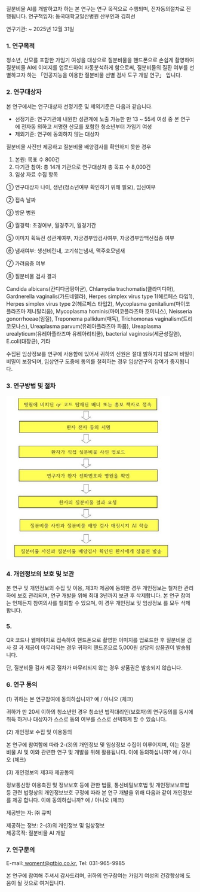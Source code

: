 질분비물 AI를 개발하고자 하는 본 연구는 연구 목적으로 수행되며, 전자동의절차로 진행됩니다.  연구책임자: 동국대학교일산병원 산부인과 김희선 

연구기관: ~ 2025년 12월 31일 

### **1. 연구목적** 
	
청소년, 산모를 포함한 가임기 여성을 대상으로 질분비물을 핸드폰으로 손쉽게 촬영하여 질분비물 AI에 이미지를 업로드하여 자동분석하게 함으로써, 질분비물의 질환 여부를 선별하고자 하는 「인공지능을 이용한 질분비물 선별 검사 도구 개발 연구」 입니다. 

### **2. 연구대상자**  
본 연구에서는 연구대상자 선정기준 및 제외기준은 다음과 같습니다.  
- 선정기준: 연구기관에 내원한 성관계에 노출 가능한 만 13 ~ 55세 여성 중 본 연구에 전자동 의하고 서명한 산모를 포함한 청소년부터 가임기 여성
- 제외기준: 연구에 동의하지 않는 대상자  

질분비물 사진만 제공하고 질분비물 배양검사를 확인하지 못한 경우 

1) 본원: 목표 수 800건  
1) 다기관 참여: 총 14개 기관으로 연구대상자 총 목표 수 8,000건 
1) 임상 자료 수집 항목   

①  연구대상자 나이, 생년(청소년여부 확인하기 위해 필요), 임신여부 

②  접속 날짜 

③  방문 병원 

④  월경력: 초경여부, 월경주기, 월경기간 

⑤  이미지 획득전 성관계여부, 자궁경부암검사여부, 자궁경부암백신접종 여부  

⑥  냄새여부: 생선비린내, 고기섞는냄새, 맥주효모냄새  

⑦  가려움증 여부  

⑧  질분비물 검사 결과 

Candida  albicans(칸디다곰팡이균),  Chlamydia  trachomatis(클라미디아),  Gardnerella vaginalis(가드네렐라), Herpes simplex virus type 1(헤르페스 타입1), Herpes simplex virus type 2(헤르페스  타입2),  Mycoplasma  genitalium(마이코플라즈마  제니탈리움),  Mycoplasma hominis(마이코플라즈마  호미니스),  Neisseria  gonorrhoeae(임질),  Treponema  pallidum(매독),  Trichomonas vaginalism(트리코모나스), Ureaplasma parvum(유레아플라즈마 파붐), Ureaplasma urealyticum(유레아플라즈마 유레아리티쿰), bacterial vaginosis(세균성질염), E.coli(대장균), 기타  

수집된 임상정보를 연구에 사용함에 있어서 귀하의 신원은 절대 밝혀지지 않으며 비밀이 비밀이 보장되며, 임상연구 도중에 동의를 철회하는 경우 임상연구의 참여가 중지됩니다. 

### **3. 연구방법 및 절차**  

![](https://raw.githubusercontent.com/hwr12/obsidian/5a99508e287bff98ef04171cfb71abf730108005/App%20Misc/Woment/Aspose.Words.8af5698f-f0e8-4805-8660-e9561d9d79d3.001.jpeg)

### **4. 개인정보의 보호 및 보관**
   본 연구 및 개인정보의 수집 및 이용, 제3자 제공에 동의한 경우 개인정보는 철저한 관리하에 보호 관리되며, 연구 개발을 위해 최대 3년까지 보관 후 삭제합니다. 본 연구 참여는 언제든지 참여의사를 철회할 수 있으며, 이 경우 개인정보 및 임상정보 를 모두 삭제합니다. 
### **5.**  
QR 코드나 웹페이지로 접속하여 핸드폰으로 촬영한 이미지를 업로드한 후 질분비물 검사 결 과 제공이 마무리되는 경우 귀하의 핸드폰으로 5,000원 상당의 상품권이 발송됩니다.  

단, 질분비물 검사 제공 절차가 마무리되지 않는 경우 상품권은 발송되지 않습니다.  

### **6. 연구 동의**  
(1) 귀하는 본 연구참여에 동의하십니까? 예 / 아니오 (체크) 

귀하가 만 20세 이하의 청소년인 경우 청소년 법적대리인(보호자)의 연구동의를 동시에 취득 하거나 대상자가 스스로 동의 여부를 스스로 선택하게 할 수 있습니다.  

(2) 개인정보 수집 및 이용동의 

본 연구에 참여함에 따라 2-(3)의 개인정보 및 임상정보 수집이 이루어지며, 이는 질분비물 AI 및 이와 관련한 연구 및 개발을 위해 활용됩니다. 이에 동의하십니까? 예 / 아니오 (체크) 

(3) 개인정보의 제3자 제공동의  

정보통신망 이용촉진 및 정보보호 등에 관한 법률, 통신비밀보호법 및 개인정보보호법 등 관련 법령상의 개인정보보호 규정에 따라 본 연구 개발을 위해 다음과 같이 개인정보를 제공 합니다. 이에 동의하십니까?  예 / 아니오 (체크) 

제공받는 자: ㈜ 큐빅 

제공하는 정보: 2-(3)의 개인정보 및 임상정보  
제공목적: 질분비물 AI 개발  

### **7. 연구문의**

E-mail:[ woment@gtbio.co.kr,](mailto:woment@gtbio.co.kr) 
Tel: 031-965-9985 

본 연구에 참여해 주셔서 감사드리며, 귀하의 연구참여는 가임기 여성의 건강향상에 도움이 될 것으로 여겨집니다.  
